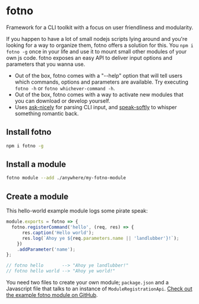 # fotno

Framework for a CLI toolkit with a focus on user friendliness and modularity.

If you happen to have a lot of small nodejs scripts lying around and you're looking for a way to organize them, fotno
offers a solution for this. You `npm i fotno -g` once in your life and use it to mount small other modules
of your own js code. fotno exposes an easy API to deliver input options and parameters that you wanna use.

* Out of the box, fotno comes with a "--help" option that will tell users which commands, options and parameters are
  available. Try executing `fotno -h` or `fotno whichever-command -h`.
* Out of the box, fotno comes with a way to activate new modules that you can download or develop yourself.
* Uses [ask-nicely](github.com/wvbe/ask-nicely) for parsing CLI input, and [speak-softly](github.com/wvbe/speak-softly)
  to whisper something romantic back.

## Install fotno

```bash
npm i fotno -g
```

## Install a module

```bash
fotno module --add ./anywhere/my-fotno-module
```

## Create a module

This hello-world example module logs some pirate speak:

```js
module.exports = fotno => {
  fotno.registerCommand('hello', (req, res) => {
      res.caption('Hello world');
      res.log(`Ahoy ye ${req.parameters.name || 'landlubber'}!`);
    })
    .addParameter('name');
};

// fotno hello       --> "Ahoy ye landlubber!"
// fotno hello world --> "Ahoy ye world!"
```

You need two files to create your own module; `package.json` and a Javascript file that talks to an instance of
`ModuleRegistrationApi`. [Check out the example fotno module on GitHub](//github.com/wvbe/fotno-module-example).
